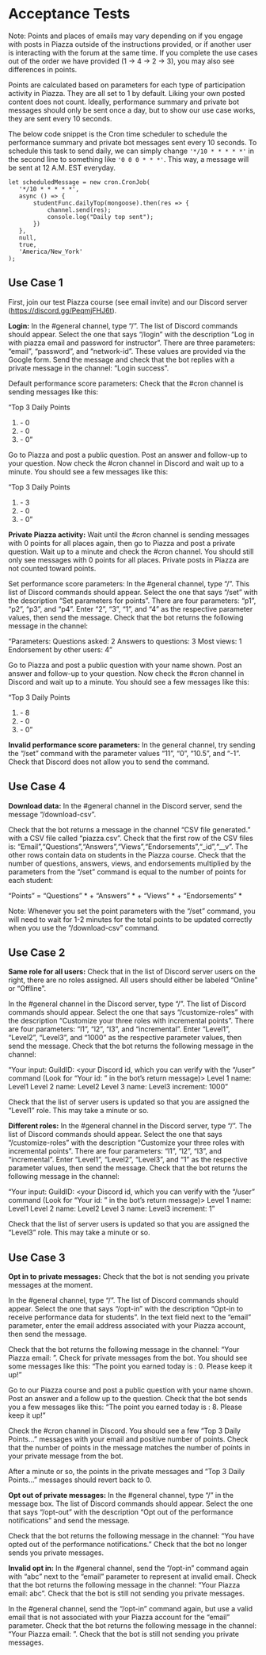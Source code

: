 # Acceptance Tests

Note: Points and places of emails may vary depending on if you engage with posts in Piazza outside of the instructions provided, or if another user is interacting with the forum at the same time. If you complete the use cases out of the order we have provided (1 -> 4 -> 2 -> 3), you may also see differences in points.

Points are calculated based on parameters for each type of participation activity in Piazza. They are all set to 1 by default. Liking your own posted content does not count. Ideally, performance summary and private bot messages should only be sent once a day, but to show our use case works, they are sent every 10 seconds.

The below code snippet is the Cron time scheduler to schedule the performance summary and private bot messages sent every 10 seconds. To schedule this task to send daily, we can simply change `'*/10 * * * * *'` in the second line to something like `'0 0 0 * * *'`. This way, a message will be sent at 12 A.M. EST everyday.

```{js}
let scheduledMessage = new cron.CronJob(
   '*/10 * * * * *',
   async () => {
       studentFunc.dailyTop(mongoose).then(res => {
           channel.send(res);
           console.log("Daily top sent");
       })
   },
   null,
   true,
   'America/New_York'
);
```

## Use Case 1

First, join our test Piazza course (see email invite) and our Discord server (https://discord.gg/PeqmjFHJ6t).

**Login:** In the #general channel, type “/”. The list of Discord commands should appear. Select the one that says “/login” with the description “Log in with piazza email and password for instructor”. There are three parameters: “email”, “password”, and “network-id”. These values are provided via the Google form. Send the message and check that the bot replies with a private message in the channel: “Login success”.

Default performance score parameters: Check that the #cron channel is sending messages like this:

“Top 3 Daily Points
1. <some email> - 0
2. <some email> - 0
3. <some email> - 0”

Go to Piazza and post a public question. Post an answer and follow-up to your question. Now check the #cron channel in Discord and wait up to a minute. You should see a few messages like this:

“Top 3 Daily Points
1. <your email> - 3
2. <some email> - 0
3. <some email> - 0”

**Private Piazza activity:** Wait until the #cron channel is sending messages with 0 points for all places again, then go to Piazza and post a private question. Wait up to a minute and check the #cron channel. You should still only see messages with 0 points for all places. Private posts in Piazza are not counted toward points.

Set performance score parameters: In the #general channel, type “/”. This list of Discord commands should appear. Select the one that says “/set” with the description “Set parameters for points”. There are four parameters: “p1”, “p2”, “p3”, and “p4”. Enter “2”, “3”, “1”, and “4” as the respective parameter values, then send the message. Check that the bot returns the following message in the channel:

“Parameters:
Questions asked: 2
Answers to questions: 3
Most views: 1
Endorsement by other users: 4”

Go to Piazza and post a public question with your name shown. Post an answer and follow-up to your question. Now check the #cron channel in Discord and wait up to a minute. You should see a few messages like this:

“Top 3 Daily Points
1. <your email> - 8
2. <some email> - 0
3. <some email> - 0”

**Invalid performance score parameters:** In the general channel, try sending the “/set” command with the parameter values “11”, “0”, “10.5”, and “-1”. Check that Discord does not allow you to send the command.

## Use Case 4

**Download data:** In the #general channel in the Discord server, send the message “/download-csv”.

Check that the bot returns a message in the channel “CSV file generated.” with a CSV file called “piazza.csv”. Check that the first row of the CSV files is: “Email”,“Questions”,“Answers”,“Views”,“Endorsements”,“_id”,“__v”. The other rows contain data on students in the Piazza course. Check that the number of questions, answers, views, and endorsements multiplied by the parameters from the “/set” command is equal to the number of points for each student:

“Points” = “Questions” * <p1 value> + “Answers” * <p2 value> + “Views” * <p3 value> + “Endorsements” * <p4 value>

Note: Whenever you set the point parameters with the “/set” command, you will need to wait for 1-2 minutes for the total points to be updated correctly when you use the “/download-csv” command.

## Use Case 2

**Same role for all users:** Check that in the list of Discord server users on the right, there are no roles assigned. All users should either be labeled “Online” or “Offline”.

In the #general channel in the Discord server, type “/”. The list of Discord commands should appear. Select the one that says “/customize-roles” with the description “Customize your three roles with incremental points”. There are four parameters: “l1”, “l2”, “l3”, and “incremental”. Enter “Level1”, “Level2”, “Level3”, and “1000” as the respective parameter values, then send the message. Check that the bot returns the following message in the channel:

“Your input:
GuildID: <your Discord id, which you can verify with the “/user” command (Look for “Your id: <id>” in the bot’s return message)>
Level 1 name: Level1
Level 2 name: Level2
Level 3 name: Level3
increment: 1000”

Check that the list of server users is updated so that you are assigned the “Level1” role. This may take a minute or so.

**Different roles:** In the #general channel in the Discord server, type “/”. The list of Discord commands should appear. Select the one that says “/customize-roles” with the description “Customize your three roles with incremental points”. There are four parameters: “l1”, “l2”, “l3”, and “incremental”. Enter “Level1”, “Level2”, “Level3”, and “1” as the respective parameter values, then send the message. Check that the bot returns the following message in the channel:

“Your input:
GuildID: <your Discord id, which you can verify with the “/user” command (Look for “Your id: <id>” in the bot’s return message)>
Level 1 name: Level1
Level 2 name: Level2
Level 3 name: Level3
increment: 1”

Check that the list of server users is updated so that you are assigned the “Level3” role. This may take a minute or so.

## Use Case 3

**Opt in to private messages:** Check that the bot is not sending you private messages at the moment.

In the #general channel, type “/”. The list of Discord commands should appear. Select the one that says “/opt-in” with the description “Opt-in to receive performance data for students”. In the text field next to the “email” parameter, enter the email address associated with your Piazza account, then send the message.

Check that the bot returns the following message in the channel: “Your Piazza email: <email you entered>”. Check for private messages from the bot. You should see some messages like this: “The point you earned today is : 0. Please keep it up!”

Go to our Piazza course and post a public question with your name shown. Post an answer and a follow up to the question. Check that the bot sends you a few messages like this: “The point you earned today is : 8. Please keep it up!”

Check the #cron channel in Discord. You should see a few “Top 3 Daily Points…” messages with your email and positive number of points. Check that the number of points in the message matches the number of points in your private message from the bot.

After a minute or so, the points in the private messages and “Top 3 Daily Points…” messages should revert back to 0.

**Opt out of private messages:** In the #general channel, type “/” in the message box. The list of Discord commands should appear. Select the one that says “/opt-out” with the description “Opt out of the performance notifications” and send the message.

Check that the bot returns the following message in the channel: “You have opted out of the performance notifications.” Check that the bot no longer sends you private messages.

**Invalid opt in:** In the #general channel, send the “/opt-in” command again with “abc” next to the “email” parameter to represent at invalid email. Check that the bot returns the following message in the channel: “Your Piazza email: abc”. Check that the bot is still not sending you private messages.

In the #general channel, send the “/opt-in” command again, but use a valid email that is not associated with your Piazza account for the “email” parameter. Check that the bot returns the following message in the channel: “Your Piazza email: <email entered>”. Check that the bot is still not sending you private messages.
